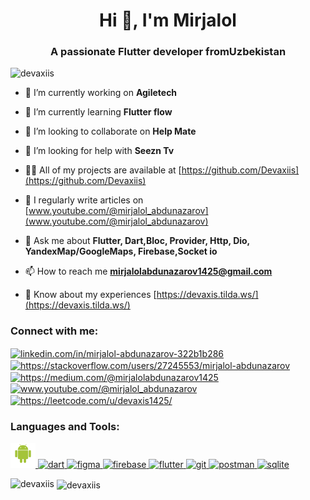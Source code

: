 <h1 align="center">Hi 👋, I'm Mirjalol</h1>
<h3 align="center">A passionate Flutter developer fromUzbekistan</h3>

<p align="left"> <img src="https://komarev.com/ghpvc/?username=devaxiis&label=Profile%20views&color=0e75b6&style=flat" alt="devaxiis" /> </p>

- 🔭 I’m currently working on **Agiletech**

- 🌱 I’m currently learning **Flutter flow**

- 👯 I’m looking to collaborate on **Help Mate**

- 🤝 I’m looking for help with **Seezn Tv**

- 👨‍💻 All of my projects are available at [https://github.com/Devaxiis](https://github.com/Devaxiis)

- 📝 I regularly write articles on [www.youtube.com/@mirjalol_abdunazarov](www.youtube.com/@mirjalol_abdunazarov)

- 💬 Ask me about **Flutter, Dart,Bloc, Provider, Http, Dio, YandexMap/GoogleMaps, Firebase,Socket io**

- 📫 How to reach me **mirjalolabdunazarov1425@gmail.com**

- 📄 Know about my experiences [https://devaxis.tilda.ws/](https://devaxis.tilda.ws/)

<h3 align="left">Connect with me:</h3>
<p align="left">
<a href="[https://linkedin.com/in/linkedin.com/in/mirjalol-abdunazarov-322b1b286](https://github.com/Devaxiis)" target="blank"><img align="center" src="https://raw.githubusercontent.com/rahuldkjain/github-profile-readme-generator/master/src/images/icons/Social/linked-in-alt.svg" alt="linkedin.com/in/mirjalol-abdunazarov-322b1b286" height="30" width="40" /></a>
<a href="https://stackoverflow.com/users/https://stackoverflow.com/users/27245553/mirjalol-abdunazarov" target="blank"><img align="center" src="https://raw.githubusercontent.com/rahuldkjain/github-profile-readme-generator/master/src/images/icons/Social/stack-overflow.svg" alt="https://stackoverflow.com/users/27245553/mirjalol-abdunazarov" height="30" width="40" /></a>
<a href="https://medium.com/https://medium.com/@mirjalolabdunazarov1425" target="blank"><img align="center" src="https://raw.githubusercontent.com/rahuldkjain/github-profile-readme-generator/master/src/images/icons/Social/medium.svg" alt="https://medium.com/@mirjalolabdunazarov1425" height="30" width="40" /></a>
<a href="https://www.youtube.com/c/www.youtube.com/@mirjalol_abdunazarov" target="blank"><img align="center" src="https://raw.githubusercontent.com/rahuldkjain/github-profile-readme-generator/master/src/images/icons/Social/youtube.svg" alt="www.youtube.com/@mirjalol_abdunazarov" height="30" width="40" /></a>
<a href="https://www.leetcode.com/https://leetcode.com/u/devaxis1425/" target="blank"><img align="center" src="https://raw.githubusercontent.com/rahuldkjain/github-profile-readme-generator/master/src/images/icons/Social/leet-code.svg" alt="https://leetcode.com/u/devaxis1425/" height="30" width="40" /></a>
</p>

<h3 align="left">Languages and Tools:</h3>
<p align="left"> <a href="https://developer.android.com" target="_blank" rel="noreferrer"> <img src="https://raw.githubusercontent.com/devicons/devicon/master/icons/android/android-original-wordmark.svg" alt="android" width="40" height="40"/> </a> <a href="https://dart.dev" target="_blank" rel="noreferrer"> <img src="https://www.vectorlogo.zone/logos/dartlang/dartlang-icon.svg" alt="dart" width="40" height="40"/> </a> <a href="https://www.figma.com/" target="_blank" rel="noreferrer"> <img src="https://www.vectorlogo.zone/logos/figma/figma-icon.svg" alt="figma" width="40" height="40"/> </a> <a href="https://firebase.google.com/" target="_blank" rel="noreferrer"> <img src="https://www.vectorlogo.zone/logos/firebase/firebase-icon.svg" alt="firebase" width="40" height="40"/> </a> <a href="https://flutter.dev" target="_blank" rel="noreferrer"> <img src="https://www.vectorlogo.zone/logos/flutterio/flutterio-icon.svg" alt="flutter" width="40" height="40"/> </a> <a href="https://git-scm.com/" target="_blank" rel="noreferrer"> <img src="https://www.vectorlogo.zone/logos/git-scm/git-scm-icon.svg" alt="git" width="40" height="40"/> </a> <a href="https://postman.com" target="_blank" rel="noreferrer"> <img src="https://www.vectorlogo.zone/logos/getpostman/getpostman-icon.svg" alt="postman" width="40" height="40"/> </a> <a href="https://www.sqlite.org/" target="_blank" rel="noreferrer"> <img src="https://www.vectorlogo.zone/logos/sqlite/sqlite-icon.svg" alt="sqlite" width="40" height="40"/> </a> </p>

<p><img align="left" src="https://github-readme-stats.vercel.app/api/top-langs?username=devaxiis&show_icons=true&locale=en&layout=compact" alt="devaxiis" /></p>

<p>&nbsp;<img align="center" src="https://github-readme-stats.vercel.app/api?username=devaxiis&show_icons=true&locale=en" alt="devaxiis" /></p>
